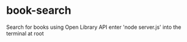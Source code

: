 # book-search
Search for books using Open Library API
enter 'node server.js' into the terminal at root
